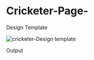 # Cricketer-Page-
Design Template





![cricketer-Design template](https://github.com/ra-ghava/Cricketer-Page-/assets/146189602/b39472eb-a93f-4ab5-a878-8a1393772f7e)












Output 

